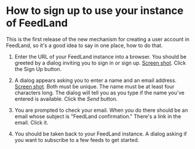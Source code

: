 # How to sign up to use your instance of FeedLand

This is the first release of the new mechanism for creating a user account in FeedLand, so it's a good idea to say in one place, how to do that.

1. Enter the URL of your FeedLand instance into a browser. You should be greeted by a dialog inviting you to sign in or sign up. <a href="http://scripting.com/images/2023/01/25/introductoryDialog.png">Screen shot</a>. Click the Sign Up button.

2. A dialog appears asking you to enter a name and an email address. <a href="http://scripting.com/images/2023/01/25/signupDialog.png">Screen shot</a>. Both must be unique. The name must be at least four characters long. The dialog will tell you as you type if the name you've entered is available. Click the <i>Send</i> button. 

3. You are prompted to check your email. When you do there should be an email whose subject is "FeedLand confirmation." There's a link in the email. Click it. 

4. You should be taken back to your FeedLand instance. A dialog asking if you want to subscribe to a few feeds to get started.

